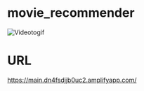 # movie_recommender
![Videotogif](https://github.com/Chabuei/movie_recommender/assets/102859047/c7e3f397-1382-47cc-ae3e-b7a9a013feb7)

# URL
https://main.dn4fsdjjb0uc2.amplifyapp.com/
